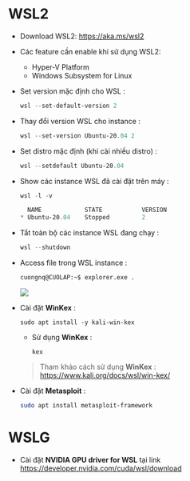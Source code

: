 # WSL2
- Download WSL2: https://aka.ms/wsl2
- Các feature cần enable khi sử dụng WSL2:
    - Hyper-V Platform
    - Windows Subsystem for Linux
- Set version mặc định cho WSL :
    ```powershell
    wsl --set-default-version 2
    ```
- Thay đổi version WSL cho instance :
    ```powershell
    wsl --set-version Ubuntu-20.04 2
    ```
- Set distro mặc định (khi cài nhiều distro) :
    ```powershell
    wsl --setdefault Ubuntu-20.04
    ```
- Show các instance WSL đã cài đặt trên máy :
    ```powershell
    wsl -l -v
    ```
    ```powershell
      NAME            STATE           VERSION
    * Ubuntu-20.04    Stopped         2
    ```
- Tắt toàn bộ các instance WSL đang chạy :
    ```powershell
    wsl --shutdown
    ```
- Access file trong WSL instance :
    ```bash
    cuongnq@CUOLAP:~$ explorer.exe .
    ```
    <img src=https://i.imgur.com/sbyUCn4.png>

- Cài đặt **WinKex** :
    ```
    sudo apt install -y kali-win-kex
    ```
    - Sử dụng **WinKex** :
        ```
        kex
        ```
    > Tham khảo cách sử dụng **WinKex** : https://www.kali.org/docs/wsl/win-kex/

- Cài đặt **Metasploit** :
    ```bash
    sudo apt install metasploit-framework
    ```



# WSLG
- Cài đặt **NVIDIA GPU driver for WSL** tại link https://developer.nvidia.com/cuda/wsl/download